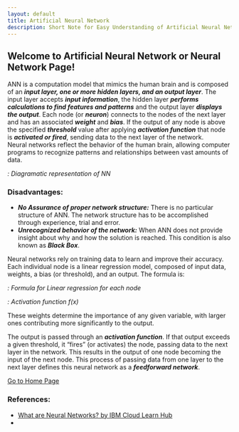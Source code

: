 ```yaml
---
layout: default
title: Artificial Neural Network
description: Short Note for Easy Understanding of Artificial Neural Network.
---
```


## Welcome to Artificial Neural Network or Neural Network Page!

ANN is a computation model that mimics the human brain and is composed of an ***input layer, one or more hidden layers, and an output layer***. 
The input layer accepts ***input information***, the hidden layer ***performs calculations to find features and patterns*** and the output layer ***displays the output***. 
Each node (or ***neuron***) connects to the nodes of the next layer and has an associated ***weight*** and ***bias***. If the output of any node is above the specified ***threshold*** value after applying ***activation function*** that node is ***activated or fired***, sending data to the next layer of the network.  
Neural networks reflect the behavior of the human brain, allowing computer programs to recognize patterns and relationships between vast amounts of data.


*: Diagramatic representation of NN*

### Disadvantages:
- ***No Assurance of proper network structure:*** There is no particular structure of ANN. The network structure has to be accomplished through experience, trial and error.
- ***Unrecognized behavior of the network:*** When ANN does not provide insight about why and how the solution is reached. This condition is also known as ***Black Box***.


Neural networks rely on training data to learn and improve their accuracy.
Each individual node is a linear regression model, composed of input data, weights, a bias (or threshold), and an output. The formula is:



*: Formula for Linear regression for each node*

*: Activation function f(x)*

These weights determine the importance of any given variable, with larger ones contributing more significantly to the output.

The output is passed through an ***activation function***. If that output exceeds a given threshold, it “fires” (or activates) the node, passing data to the next layer in the network. This results in the output of one node becoming the input of the next node. This process of passing data from one layer to the next layer defines this neural network as a ***feedforward network***.

[Go to Home Page](https://nivirocks.github.io/)

### References:
- [What are Neural Networks? by IBM Cloud Learn Hub](https://www.ibm.com/in-en/cloud/learn/neural-networks)
- 
